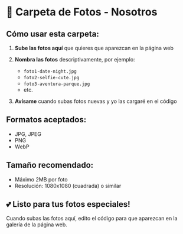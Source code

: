 # 📸 Carpeta de Fotos - Nosotros

## Cómo usar esta carpeta:

1. **Sube las fotos aquí** que quieres que aparezcan en la página web
2. **Nombra las fotos** descriptivamente, por ejemplo:
   - `foto1-date-night.jpg`
   - `foto2-selfie-cute.jpg`
   - `foto3-aventura-parque.jpg`
   - etc.

3. **Avísame** cuando subas fotos nuevas y yo las cargaré en el código

## Formatos aceptados:
- JPG, JPEG
- PNG
- WebP

## Tamaño recomendado:
- Máximo 2MB por foto
- Resolución: 1080x1080 (cuadrada) o similar

## 💕 Listo para tus fotos especiales!

Cuando subas las fotos aquí, edito el código para que aparezcan en la galería de la página web.
